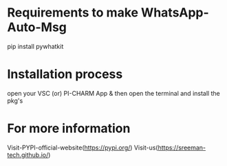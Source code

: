 # Requirements to make WhatsApp-Auto-Msg

pip install pywhatkit

# Installation process
open your VSC (or) PI-CHARM App & 
then open the terminal and install the pkg's

# For more information

Visit-PYPI-official-website(https://pypi.org/)
Visit-us(https://sreeman-tech.github.io/)